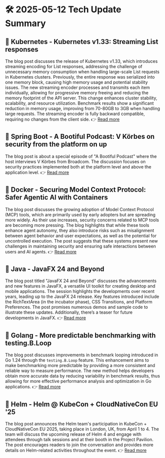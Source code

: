 # 🛠️ 2025-05-12 Tech Update Summary

## 🔹 Kubernetes - Kubernetes v1.33: Streaming List responses
The blog post discusses the release of Kubernetes v1.33, which introduces streaming encoding for List responses, addressing the challenge of unnecessary memory consumption when handling large-scale List requests in Kubernetes clusters. Previously, the entire response was serialized into one memory block, causing high memory usage and potential stability issues. The new streaming encoder processes and transmits each item individually, allowing for progressive memory freeing and reducing the memory footprint of the API server. This change enhances cluster stability, scalability, and resource utilization. Benchmark results show a significant reduction in memory usage, improving from 70-80GB to 3GB when handling large requests. The streaming encoder is fully backward compatible, requiring no changes from the client side.
👉 [Read more](https://kubernetes.io/blog/2025/05/09/kubernetes-v1-33-streaming-list-responses/)

## 🔹 Spring Boot - A Bootiful Podcast: V Körbes on security from the platform on up
The blog post is about a special episode of "A Bootiful Podcast" where the host interviews V Körbes from Broadcom. The discussion focuses on security practices implemented both at the platform level and above the application level.
👉 [Read more](https://spring.io/blog/2025/05/08/a-bootiful-podcast-v-korbes)

## 🔹 Docker - Securing Model Context Protocol: Safer Agentic AI with Containers
The blog post discusses the growing adoption of Model Context Protocol (MCP) tools, which are primarily used by early adopters but are spreading more widely. As their use increases, security concerns related to MCP tools are becoming more pressing. The blog highlights that while these tools enhance agent autonomy, they also introduce risks such as misalignment between agent behavior and user expectations, as well as the potential for uncontrolled execution. The post suggests that these systems present new challenges in maintaining security and ensuring safe interactions between users and AI agents.
👉 [Read more](https://www.docker.com/blog/whats-next-for-mcp-security/)

## 🔹 Java - JavaFX 24 and Beyond
The blog post titled "JavaFX 24 and Beyond" discusses the advancements and new features in JavaFX, a versatile UI toolkit for creating desktop and mobile applications. The session highlights the developments over recent years, leading up to the JavaFX 24 release. Key features introduced include the RichTextArea (in the incubator phase), CSS Transitions, and Platform Preferences. The post promises numerous demos and sample code to illustrate these updates. Additionally, there’s a teaser for future developments in JavaFX.
👉 [Read more](https://inside.java/2025/05/10/javaone-javafx/)

## 🔹 Golang - More predictable benchmarking with testing.B.Loop
The blog post discusses improvements in benchmark looping introduced in Go 1.24 through the `testing.B.Loop` feature. This enhancement aims to make benchmarking more predictable by providing a more consistent and reliable way to measure performance. The new method helps developers obtain more accurate data by reducing variability in benchmark results, thus allowing for more effective performance analysis and optimization in Go applications.
👉 [Read more](https://go.dev/blog/testing-b-loop)

## 🔹 Helm - Helm @ KubeCon + CloudNativeCon EU '25
The blog post announces the Helm team's participation in KubeCon + CloudNativeCon EU 2025, taking place in London, UK, from April 1 to 4. The team will discuss the upcoming release of Helm 4 and engage with attendees through talk sessions and at their booth in the Project Pavilion. The post encourages readers to join the conversation and provides more details on Helm-related activities throughout the event.
👉 [Read more](https://helm.sh/blog/helm-at-kubecon-eu-25/)

